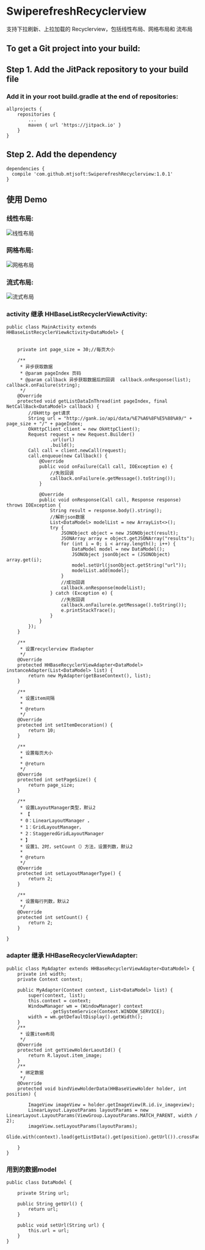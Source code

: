 # SwiperefreshRecyclerview
支持下拉刷新、上拉加载的 Recyclerview，包括线性布局、网格布局和 流布局

## To get a Git project into your build:
## Step 1. Add the JitPack repository to your build file 
### Add it in your root build.gradle at the end of repositories:
```
allprojects {
	repositories {
		...
		maven { url 'https://jitpack.io' }
	}
}      
```
## Step 2. Add the dependency
```
dependencies {     
  compile 'com.github.mtjsoft:SwiperefreshRecyclerview:1.0.1'
}
```

## 使用 Demo

### 线性布局:

![线性布局](http://img.blog.csdn.net/20170624131953706?watermark/2/text/aHR0cDovL2Jsb2cuY3Nkbi5uZXQvcXFfMjg3NzkwODM=/font/5a6L5L2T/fontsize/400/fill/I0JBQkFCMA==/dissolve/70/gravity/SouthEast)

### 网格布局:

![网格布局](http://img.blog.csdn.net/20170624132014859?watermark/2/text/aHR0cDovL2Jsb2cuY3Nkbi5uZXQvcXFfMjg3NzkwODM=/font/5a6L5L2T/fontsize/400/fill/I0JBQkFCMA==/dissolve/70/gravity/SouthEast)

### 流式布局:

![流式布局](http://img.blog.csdn.net/20170624132037025?watermark/2/text/aHR0cDovL2Jsb2cuY3Nkbi5uZXQvcXFfMjg3NzkwODM=/font/5a6L5L2T/fontsize/400/fill/I0JBQkFCMA==/dissolve/70/gravity/SouthEast)

### activity 继承 HHBaseListRecyclerViewActivity:

```
public class MainActivity extends HHBaseListRecyclerViewActivity<DataModel> {


    private int page_size = 30;//每页大小

    /**
     * 异步获取数据
     * @param pageIndex 页码
     * @param callback 异步获取数据后的回调  callback.onResponse(list); callback.onFailure(string);
     */
    @Override
    protected void getListDataInThread(int pageIndex, final NetCallBack<DataModel> callback) {
        //OkHttp get请求
        String url = "http://gank.io/api/data/%E7%A6%8F%E5%88%A9/" + page_size + "/" + pageIndex;
        OkHttpClient client = new OkHttpClient();
        Request request = new Request.Builder()
                .url(url)
                .build();
        Call call = client.newCall(request);
        call.enqueue(new Callback() {
            @Override
            public void onFailure(Call call, IOException e) {
                //失败回调
                callback.onFailure(e.getMessage().toString());
            }

            @Override
            public void onResponse(Call call, Response response) throws IOException {
                String result = response.body().string();
                //解析json数据
                List<DataModel> modelList = new ArrayList<>();
                try {
                    JSONObject object = new JSONObject(result);
                    JSONArray array = object.getJSONArray("results");
                    for (int i = 0; i < array.length(); i++) {
                        DataModel model = new DataModel();
                        JSONObject jsonObject = (JSONObject) array.get(i);
                        model.setUrl(jsonObject.getString("url"));
                        modelList.add(model);
                    }
                    //成功回调
                    callback.onResponse(modelList);
                } catch (Exception e) {
                    //失败回调
                    callback.onFailure(e.getMessage().toString());
                    e.printStackTrace();
                }
            }
        });
    }

    /**
     * 设置recyclerview 的adapter
     */
    @Override
    protected HHBaseRecyclerViewAdapter<DataModel> instanceAdapter(List<DataModel> list) {
        return new MyAdapter(getBaseContext(), list);
    }

    /**
     * 设置item间隔
     *
     * @return
     */
    @Override
    protected int setItemDecoration() {
        return 10;
    }

    /**
     * 设置每页大小
     *
     * @return
     */
    @Override
    protected int setPageSize() {
        return page_size;
    }

    /**
     * 设置LayoutManager类型，默认2
     * 【
     * 0：LinearLayoutManager ，
     * 1：GridLayoutManager，
     * 2：StaggeredGridLayoutManager
     * 】
     * 设置1、2时，setCount（）方法，设置列数，默认2
     *
     * @return
     */
    @Override
    protected int setLayoutManagerType() {
        return 2;
    }

    /**
     * 设置每行列数，默认2
     */
    @Override
    protected int setCount() {
        return 2;
    }

}
```
### adapter 继承 HHBaseRecyclerViewAdapter:
```
public class MyAdapter extends HHBaseRecyclerViewAdapter<DataModel> {
    private int width;
    private Context context;

    public MyAdapter(Context context, List<DataModel> list) {
        super(context, list);
        this.context = context;
        WindowManager wm = (WindowManager) context
                .getSystemService(Context.WINDOW_SERVICE);
        width = wm.getDefaultDisplay().getWidth();
    }
    /**
     * 设置item布局
     */
    @Override
    protected int getViewHolderLaoutId() {
        return R.layout.item_image;
    }
    /**
     * 绑定数据
     */
    @Override
    protected void bindViewHolderData(HHBaseViewHolder holder, int position) {
    
        ImageView imageView = holder.getImageView(R.id.iv_imageview);
        LinearLayout.LayoutParams layoutParams = new LinearLayout.LayoutParams(ViewGroup.LayoutParams.MATCH_PARENT, width / 2);
        imageView.setLayoutParams(layoutParams);
        Glide.with(context).load(getListData().get(position).getUrl()).crossFade().into(imageView);
	
    }
}
```
### 用到的数据model
```
public class DataModel {

    private String url;

    public String getUrl() {
        return url;
    }

    public void setUrl(String url) {
        this.url = url;
    }
}
```
